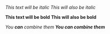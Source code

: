 *This text will be italic*
_This will also be italic_

**This text will be bold**
__This will also be bold__

_You **can** combine them_
_**You can combine them**_
